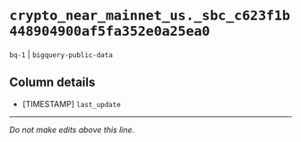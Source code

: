 # `crypto_near_mainnet_us._sbc_c623f1b448904900af5fa352e0a25ea0`
`bq-1` | `bigquery-public-data`

## Column details
* [TIMESTAMP] `last_update`

-------------------------------------------------------------------------------
*Do not make edits above this line.*
